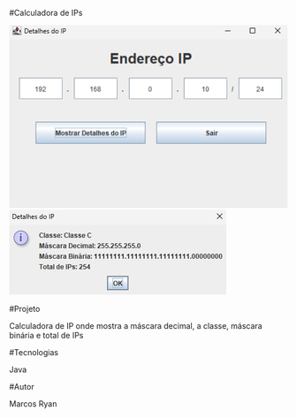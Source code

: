 #Calculadora de IPs

![](./img/Captura%20de%20tela%202025-06-10%20110254.png)
![](./img/Captura%20de%20tela%202025-06-10%20110331.png)

#Projeto

Calculadora de IP onde mostra a máscara decimal, a classe, máscara binária e total de IPs

#Tecnologias

Java

#Autor

Marcos Ryan
